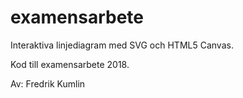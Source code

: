 # examensarbete
Interaktiva linjediagram med SVG och HTML5 Canvas.

Kod till examensarbete 2018.

Av: Fredrik Kumlin
